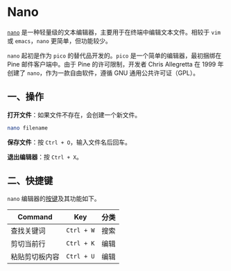 # Nano

[`nano`](https://www.nano-editor.org/) 是一种轻量级的文本编辑器，主要用于在终端中编辑文本文件。相较于 `vim` 或 `emacs`，`nano` 更简单，但功能较少。

`nano` 起初是作为 `pico` 的替代品开发的。`pico` 是一个简单的编辑器，最初捆绑在 Pine 邮件客户端中。由于 Pine 的许可限制，开发者 Chris Allegretta 在 1999 年创建了 `nano`，作为一款自由软件，遵循 GNU 通用公共许可证（GPL）。

## 一、操作

**打开文件**：如果文件不存在，会创建一个新文件。

```sh
nano filename
```

**保存文件**：按 `Ctrl + O`，输入文件名后回车。

**退出编辑器**：按 `Ctrl + X`。

## 二、快捷键

`nano` 编辑器的[按键](https://www.nano-editor.org/dist/latest/cheatsheet.html)及其功能如下。

| Command        | Key        | 分类 |
| -------------- | ---------- | ---- |
| 查找关键词     | `Ctrl + W` | 搜索 |
| 剪切当前行     | `Ctrl + K` | 编辑 |
| 粘贴剪切板内容 | `Ctrl + U` | 编辑 |

